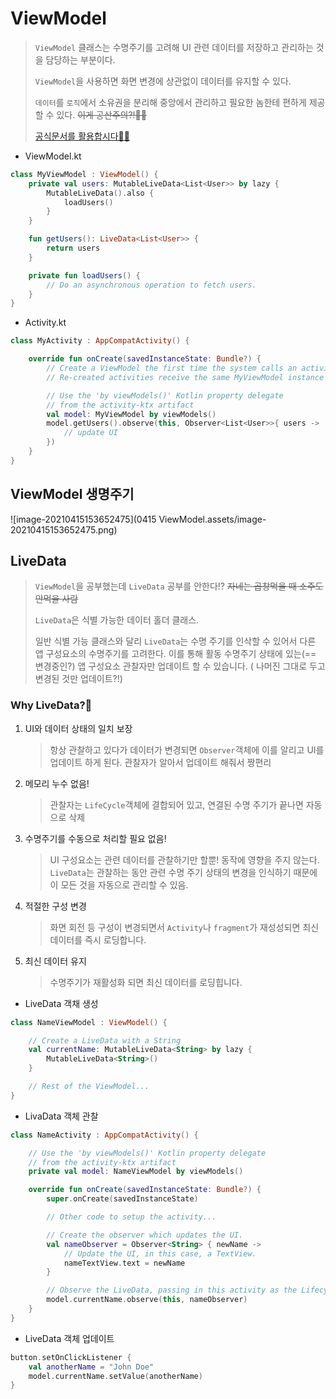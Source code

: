 # ViewModel

> `ViewModel` 클래스는 수명주기를 고려해 UI 관련 데이터를 저장하고 관리하는 것을 담당하는 부분이다.
>
> `ViewModel`을 사용하면 화면 변경에 상관없이 데이터를 유지할 수 있다.
>
> `데이터`를 `로직`에서 소유권을 분리해 중앙에서 관리하고 필요한 놈한테 편하게 제공할 수 있다.  ~~이게 공산주의?!🤦‍♂️~~
>
> [공식문서를 활용합시다👩‍💻](https://developer.android.com/topic/libraries/architecture/viewmodel?hl=ko#kotlin )



- ViewModel.kt

```kotlin
class MyViewModel : ViewModel() {
    private val users: MutableLiveData<List<User>> by lazy {
        MutableLiveData().also {
            loadUsers()
        }
    }

    fun getUsers(): LiveData<List<User>> {
        return users
    }

    private fun loadUsers() {
        // Do an asynchronous operation to fetch users.
    }
}
```



- Activity.kt

```kotlin
class MyActivity : AppCompatActivity() {

    override fun onCreate(savedInstanceState: Bundle?) {
        // Create a ViewModel the first time the system calls an activity's onCreate() method.
        // Re-created activities receive the same MyViewModel instance created by the first activity.

        // Use the 'by viewModels()' Kotlin property delegate
        // from the activity-ktx artifact
        val model: MyViewModel by viewModels()
        model.getUsers().observe(this, Observer<List<User>>{ users ->
            // update UI
        })
    }
}
```



## ViewModel 생명주기

![image-20210415153652475](0415 ViewModel.assets/image-20210415153652475.png)





## LiveData

> `ViewModel`을 공부했는데 `LiveData` 공부를 안한다!?  ~~자네는 곱창먹을 때 소주도 안먹을 사람~~
>
> `LiveData`은 식별 가능한 데이터 홀더 클래스.
>
> 일반 식별 가능 클래스와 달리 `LiveData`는 수명 주기를 인삭할 수 있어서 다른 앱 구성요소의 수명주기를 고려한다. 이를 통해 활동 수명주기 상태에 있는(== 변경중인?) 앱 구성요소 관찰자만 업데이트 할 수 있습니다. ( 나머진 그대로 두고 변경된 것만 업데이트?!)



### Why LiveData?👼

1. UI와 데이터 상태의 일치 보장

   > 항상 관찰하고 있다가 데이터가 변경되면 `Observer`객체에 이를 알리고 UI를 업데이트 하게 된다. 관찰자가 알아서 업데이트 해줘서 짱편리

2. 메모리 누수 없음!

   > 관찰자는 `LifeCycle`객체에 결합되어 있고, 연결된 수명 주기가 끝나면 자동으로 삭제

3. 수명주기를 수동으로 처리할 필요 없음!

   > UI 구성요소는 관련 데이터를 관찰하기만 할뿐! 동작에 영향을 주지 않는다. `LiveData`는 관찰하는 동안 관련 수명 주기 상태의 변경을 인식하기 때문에 이 모든 것을 자동으로 관리할 수 있음.

4. 적절한 구성 변경

   > 화면 회전 등 구성이 변경되면서 `Activity`나 `fragment`가 재성성되면 최신 데이터를 즉시 로딩합니다.

5. 최신 데이터 유지

   > 수명주기가 재활성화 되면 최신 데이터를 로딩힙니다.





- LiveData 객채 생성

```kotlin
class NameViewModel : ViewModel() {

    // Create a LiveData with a String
    val currentName: MutableLiveData<String> by lazy {
        MutableLiveData<String>()
    }

    // Rest of the ViewModel...
}
```



- LivaData 객체 관찰

```kotlin
class NameActivity : AppCompatActivity() {

    // Use the 'by viewModels()' Kotlin property delegate
    // from the activity-ktx artifact
    private val model: NameViewModel by viewModels()

    override fun onCreate(savedInstanceState: Bundle?) {
        super.onCreate(savedInstanceState)

        // Other code to setup the activity...

        // Create the observer which updates the UI.
        val nameObserver = Observer<String> { newName ->
            // Update the UI, in this case, a TextView.
            nameTextView.text = newName
        }

        // Observe the LiveData, passing in this activity as the LifecycleOwner and the observer.
        model.currentName.observe(this, nameObserver)
    }
}
```



- LiveData 객체 업데이트

```kotlin
button.setOnClickListener {
    val anotherName = "John Doe"
    model.currentName.setValue(anotherName)
}
```

